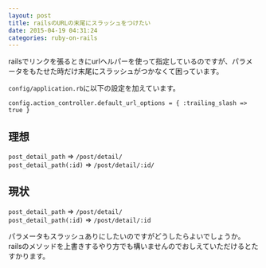 ```yaml
---
layout: post
title: railsのURLの末尾にスラッシュをつけたい
date: 2015-04-19 04:31:24
categories: ruby-on-rails
---
```

<p>railsでリンクを張るときにurlヘルパーを使って指定しているのですが、パラメータをもたせた時だけ末尾にスラッシュがつかなくて困っています。</p>

<p><code>config/application.rb</code>に以下の設定を加えています。</p>

<pre><code>config.action_controller.default_url_options = { :trailing_slash =&gt; true }
</code></pre>

<h2>理想</h2>

<p><code>post_detail_path</code> => <code>/post/detail/</code><br>
<code>post_detail_path(:id)</code> => <code>/post/detail/:id/</code></p>

<h2>現状</h2>

<p><code>post_detail_path</code> => <code>/post/detail/</code><br>
<code>post_detail_path(:id)</code> => <code>/post/detail/:id</code></p>

<p>パラメータもスラッシュありにしたいのですがどうしたらよいでしょうか。<br>
railsのメソッドを上書きするやり方でも構いませんのでおしえていただけるとたすかります。</p>
